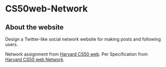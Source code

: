 # CS50web-Network

## About the website

Design a Twitter-like social network website for making posts and following users.

Network assignment from [Harvard CS50 web](https://cs50.harvard.edu/web/2020/).
Per Specification from [Harvard CS50 web Network](https://cs50.harvard.edu/web/2020/projects/4/network/).